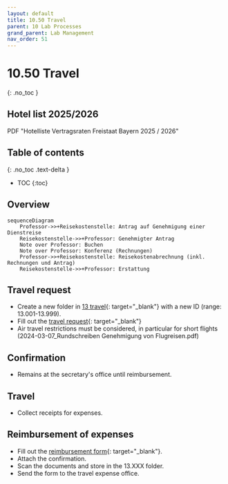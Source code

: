 ```yaml
---
layout: default
title: 10.50 Travel
parent: 10 Lab Processes
grand_parent: Lab Management
nav_order: 51
---
```


# 10.50 Travel
{: .no_toc }

## Hotel list 2025/2026
PDF "Hotelliste Vertragsraten Freistaat Bayern 2025 / 2026"

## Table of contents
{: .no_toc .text-delta }

- TOC
{:toc}

## Overview

```mermaid
sequenceDiagram
    Professor->>+Reisekostenstelle: Antrag auf Genehmigung einer Dienstreise
    Reisekostenstelle->>+Professor: Genehmigter Antrag
    Note over Professor: Buchen
    Note over Professor: Konferenz (Rechnungen)
    Professor->>+Reisekostenstelle: Reisekostenabrechnung (inkl. Rechnungen und Antrag)
    Reisekostenstelle->>+Professor: Erstattung

```
## Travel request

- Create a new folder in [13 travel](https://nc-2272638881871040784.nextcloud-ionos.com/index.php/apps/files/?dir=/10-lab/13_travel&fileid=61){: target="_blank"} with a new ID (range: 13.001-13.999).
- Fill out the [travel request](https://www.uni-bamberg.de/fileadmin/abt-personal/Homepage_ab_2016-03/11_Formulare_Infos_Merkblaetter/Reisekosten/Neu-06-2022/Antrag%20auf%20Genehmigung%20einer%20Dienstreise.pdf){: target="_blank"}
- Air travel restrictions must be considered, in particular for short flights (2024-03-07_Rundschreiben Genehmigung von Flugreisen.pdf)

## Confirmation

- Remains at the secretary's office until reimbursement.

## Travel

- Collect receipts for expenses.

## Reimbursement of expenses

- Fill out the [reimbursement form](https://www.uni-bamberg.de/fileadmin/abt-personal/Homepage_ab_2016-03/11_Formulare_Infos_Merkblaetter/Reisekosten/Reisekostenabrechnung-10-17.docx){: target="_blank"}.
- Attach the confirmation.
- Scan the documents and store in the 13.XXX folder.
- Send the form to the travel expense office.
